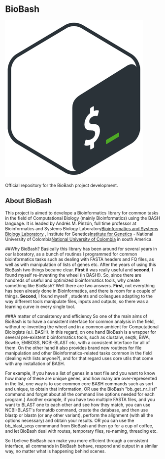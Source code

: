 # BioBash
![](web/bash_logo.png) 

Official repository for the BioBash project development.

## About BioBash
This project is aimed to develope a Bioinformatics library for common tasks in the field of Computational Biology (mainly Bioinformatics) using the BASH language.
It is leaded by Andrés M. Pinzón, full time professor at Bioinformatics and Systems Biology Laboratory[Bioinformatics and Systems Biology Laboratory](https://gibbslab.github.io/) , Institute for Genetics[Institute for Genetics](https://genetica.unal.edu.co/)  - National University of Colombia[National University of Colombia](http://unal.edu.co/)  in south America. 

##Why BioBash?
Basically this library has been around for several years in our laboratory, as a bunch of routines I programmed for common bioinformatics tasks such as dealing with FASTA headers and FQ files, as well as with manipulation of lists of genes etc.
After the years of using this BioBash two things became clear. **First** it was really useful and **second**, I found myself re-inventing the wheel  (in BASH!).
So, since there are hundreds of useful and optimized bioinformatics tools, why create something like BioBash? Well there are two answers. **First**, not everything has been already done in Bioinformatics, and there is room for a couple of things. **Second**, I found myself , students and  colleagues adapting to the way different tools manipulate files, inputs and outputs, so there was a learning curve in every single tool.

###A matter of consistency and efficiency
So one of the main aims of BioBash is to have a consistent interface for common analysis in the field, without re-inventing the wheel and in a common ambient for Computational Biologists (e.i. BASH). 
In this regard, on one hand BioBash is a wrapper for several pre-existent bioinformatics tools, such as clustalw, seqtk, BWA, Bowtie, EMBOSS, NCBI-BLAST etc, with a consistent interface for all of them. On the other hand it also provides brand new routines for file manipulation and other Bioinformatics-related tasks common in the field (dealing with lists anyone?), and for that regard uses core utils that come with any installation of BASH.

For example, if you have a list of genes in a text file and you want to know how many of these are unique genes, and how many are over-represented in the list, one way is to use common core BASH commands such as sort and unique, to obtain that information, OR use the BioBash "bb_get_nr_list" command and forget about all the command line options needed for each program.}
Another example, if you have two multiple  FASTA files, and you want to BLAST one to each other and see how they match, you can use NCBI-BLAST's formatdb command, create the database, and then use blastp or blastn (or any other variant), perform the alignment (with all the options necessary) and obtain your results. OR you can use the bb_blast_seqs commmand from BioBash and then go for a cup of coffee, and let BioBash deal with routes, temporary files, re-naming, threading  etc.

So I believe BioBash can make you more efficient through a consistent interface, all commands in BioBash behave, respond and output  in a similar way, no matter what is happening behind scenes.
 













